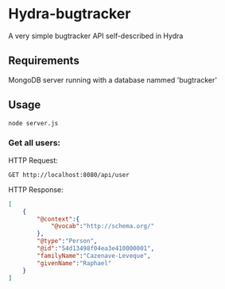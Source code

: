 # Hydra-bugtracker
A very simple bugtracker API self-described in Hydra

## Requirements
MongoDB server running with a database nammed 'bugtracker'

## Usage
```shell
node server.js
```

### Get all users:
HTTP Request:
```
GET http://localhost:8080/api/user
```

HTTP Response:
```json
[
    {
        "@context":{
            "@vocab":"http://schema.org/"
        },
        "@type":"Person",
        "@id":"54d13498f04ea3e410000001",
        "familyName":"Cazenave-Leveque",
        "givenName":"Raphael"
    }
]
```

